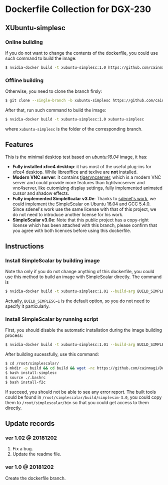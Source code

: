 # Dockerfile Collection for DGX-230

## XUbuntu-simplesc

### Online building

If you do not want to change the contents of the dockerfile, you could use such command to build the image:

```Bash
$ nvidia-docker build -t xubuntu-simplesc:1.0 https://github.com/cainmagi/Dockerfiles.git#xubuntu-simplesc
```

### Offline building

Otherwise, you need to clone the branch firsly:

```Bash
$ git clone --single-branch -b xubuntu-simplesc https://github.com/cainmagi/Dockerfiles.git xubuntu-simplesc
```

After that, run such command to build the image:

```Bash
$ nvidia-docker build -t xubuntu-simplesc:1.0 xubuntu-simplesc
```

where `xubuntu-simplesc` is the folder of the corresponding branch.

## Features

This is the minimal desktop test based on *ubuntu:16.04* image, it has:

* **Fully installed xfce4 desktop**: it has most of the useful plug-ins for xfce4 desktop. While libreoffice and texlive are **not** installed.
* **Modern VNC server**: it contains [tigervncserver][tigervnc], which is a modern VNC server and could provide more features than tightvncserver and vnc4server, like cutomizing display settings, fully implemented animated cursor and shadow effects.
* **Fully implemented SimpleScalar v3.0e**: Thanks to [sdenel's work][sdenel], we could implement the SimpleScalar on Ubuntu 16.04 and GCC 5.4.0. Since sdenel's work use the same license with that of this project, we do not need to introduce another license for his work.
* **SimpleScalar v3.0e**: Note that this public project has a copy-right license which has been attached with this branch, please confirm that you agree with both licences before using this dockerfile.

## Instructions

### Install SimpleScalar by building image

Note tha only if you do not change anything of this dockerfile, you could use this method to build an image with SimpleScalar directly. The command is

```Bash
$ nvidia-docker build -t xubuntu-simplesc:1.01 --build-arg BUILD_SIMPLESC=1 https://github.com/cainmagi/Dockerfiles.git#xubuntu-simplesc
```

Actually, `BUILD_SIMPLESC=1` is the default option, so you do not need to specify it particularly.

### Install SimpleScalar by running script

First, you should disable the automatic installation during the image building process:

```Bash
$ nvidia-docker build -t xubuntu-simplesc:1.01 --build-arg BUILD_SIMPLESC=0 https://github.com/cainmagi/Dockerfiles.git#xubuntu-simplesc
```

After building sucessfully, use this command:

```Bash
$ cd /root/simplescalar/
$ mkdir -p build && cd build && wget -nc https://github.com/cainmagi/Dockerfiles/releases/download/xubuntu-simplesc-v1%2C0/simplesim-3v0e.tgz && cd ..
$ bash install-simplesc
$ source ./.bashrc
$ bash install-f2c
```

If succeed, you should not be able to see any error report. The built tools could be found in `/root/simplescalar/build/simplesim-3.0`, you could copy them to `/root/simplescalar/bin` so that you could get access to them directly.

## Update records

### ver 1.02 @ 20181202

1. Fix a bug.
2. Update the readme file.

### ver 1.0 @ 20181202

Create the dockerfile branch.

[sdenel]:https://github.com/sdenel/How-to-install-SimpleScalar-on-Ubuntu "How-to install SimpleScalar on Ubuntu"
[tigervnc]:https://github.com/TigerVNC/tigervnc "TigerVNC"